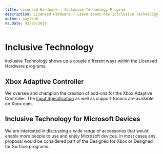 ```yaml
---
title: Licensed Hardware - Inclusive Technology Program
description: Licensed Hardware - Learn about how Inlclusive Technology is part of our other programs.
author: gaylonb
ms.date: 03/25/2019
---
```


# Inclusive Technology

Inclusive Technology shows up a couple different ways within the Licensed Hardware programs.

## Xbox Adaptive Controller
We oversee and champion the creation of add-ons for the Xbox Adaptive Controller.    The [Input Specification](https://support.xbox.com/en-US/xbox-one/controllers/xbox-adaptive-controller-input-device-specification) as well as support forums are available on Xbox.com.

## Inclusive Technology for Microsoft Devices
We are interested in discussing a wide range of accessories that would enable more people to use and enjoy Microsoft devices.  In most cases any proposal would be considered part of the Designed for Xbox or Designed for Surface programs.  
